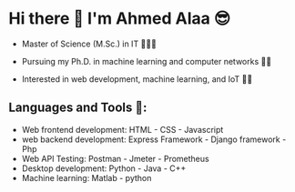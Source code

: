 #  Hi there 👋 I'm Ahmed Alaa 😎

- Master of Science (M.Sc.) in IT 👨‍💻🤓

- Pursuing my Ph.D. in machine learning and computer networks 👨‍🎓
  
- Interested in web development, machine learning, and IoT 🧑‍💻

## Languages and Tools 💟:

- Web frontend development: HTML - CSS - Javascript
- web backend development: Express Framework - Django framework - Php
- Web API Testing: Postman - Jmeter - Prometheus
- Desktop development: Python - Java - C++
- Machine learning: Matlab - python


<!--
**a7med3laa/a7med3laa** is a ✨ _special_ ✨ repository because its `README.md` (this file) appears on your GitHub profile.

Here are some ideas to get you started:

- 🔭 I’m currently working on ...
- 🌱 I’m currently learning ...
- 👯 I’m looking to collaborate on ...
- 🤔 I’m looking for help with ...
- 💬 Ask me about ...
- 📫 How to reach me: ...
- 😄 Pronouns: ...
- ⚡ Fun fact: ...
-->
